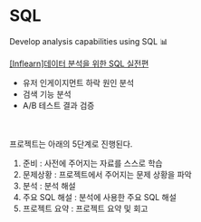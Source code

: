 # SQL
Develop analysis capabilities using SQL 📊

[[Inflearn]데이터 분석을 위한 SQL 실전편](www.inflearn.com/course/%EB%8D%B0%EC%9D%B4%ED%84%B0-%EB%B6%84%EC%84%9D-sql-%EC%8B%A4%EC%A0%84/lecture/72138?tab=curriculum)
- 유저 인게이지먼트 하락 원인 분석
- 검색 기능 분석
- A/B 테스트 결과 검증

<br></br>
프로젝트는 아래의 5단계로 진행된다.
1. 준비 : 사전에 주어지는 자료를 스스로 학습
2. 문제상황 : 프로젝트에서 주어지는 문제 상황을 파악
3. 분석 : 분석 해설
4. 주요 SQL 해설 : 분석에 사용한 주요 SQL 해설
5. 프로젝트 요약 : 프로젝트 요약 및 회고
